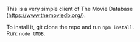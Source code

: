 This is a very simple client of The Movie Database (https://www.themoviedb.org/).  

To install it, git clone the repo and run `npm install`.   
Run: `node tMDB`.  
